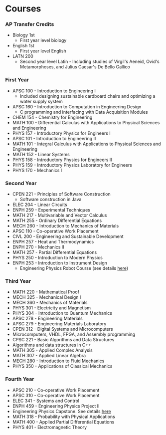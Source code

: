 # Courses

### AP Transfer Credits
* Biology 1st
  * First year level biology
* English 1st
  * First year level English
* LATN 200
  * Second year level Latin - Including studies of Virgil's Aeneid, Ovid's Metamorphoses, and Julius Caesar's De Bello Gallico

### First Year
* APSC 100 - Introduction to Engineering I
  * Included designing sustainable cardboard chairs and optimizing a water supply system
* APSC 160 - Introduction to Computation in Engineering Design
  * C programming and interfacing with Data Acquisition Modules
* CHEM 154 - Chemistry for Engineering
* MATH 100 - Differential Calculus with Applications to Physical Sciences and Engineering
* PHYS 157 - Introductory Physics for Engineers I
* APSC 101 - Introduction to Engineering II
* MATH 101 - Integral Calculus with Applications to Physical Sciences and Engineering
* MATH 152 - Linear Systems
* PHYS 158 - Introductory Physics for Engineers II
* PHYS 159 - Introductory Physics Laboratory for Engineers
* PHYS 170 - Mechanics I

### Second Year
* CPEN 221 - Principles of Software Construction
  * Software construction in Java
* ELEC 204 - Linear Circuits
* ENPH 259 - Experimental Techniques
* MATH 217 - Multivariable and Vector Calculus
* MATH 255 - Ordinary Differential Equations
* MECH 260 - Introduction to Mechanics of Materials
* APSC 110 - Co-operative Work Placement
* CIVL 200 - Engineering and Sustainable Development
* ENPH 257 - Heat and Thermodynamics
* ENPH 270 - Mechanics II
* MATH 257 - Partial Differential Equations
* PHYS 250 - Introduction to Modern Physics
* ENPH 253 - Introduction to Instrument Design
  * Engineering Physics Robot Course (see details [here](https://dgblack.github.io/portfolio/robotCourse))

### Third Year
* MATH 220 - Mathematical Proof
* MECH 325 - Mechanical Design I
* MECH 360 - Mechanics of Materials
* PHYS 301 - Electricity and Magnetism
* PHYS 304 - Introduction to Quantum Mechanics
* APSC 278 - Engineering Materials
* APSC 279 - Engineering Materials Laboratory
* CPEN 312 - Digital Systems and Microcomputers
 * Microcomputers, VHDL, FPGA, and Assembly programming
* CPSC 221 - Basic Algorithms and Data Structures
 * Algorithms and data structures in C++
* MATH 305 - Applied Complex Analysis
* MATH 307 - Applied Linear Algebra
* MECH 280 - Introduction to Fluid Mechanics
* PHYS 350 - Applications of Classical Mechanics

### Fourth Year
* APSC 210 - Co-operative Work Placement
* APSC 310 - Co-operative Work Placement
* ELEC 341 - Systems and Control
* ENPH 459 - Engineering Physics Project II
 * Engineering Physics Capstone. See details [here](https://dgblack.github.io/portfolio/pet)
* MATH 318 - Probability with Physical Applications
* MATH 400 - Applied Partial Differential Equations
* PHYS 401 - Electromagnetic Theory
